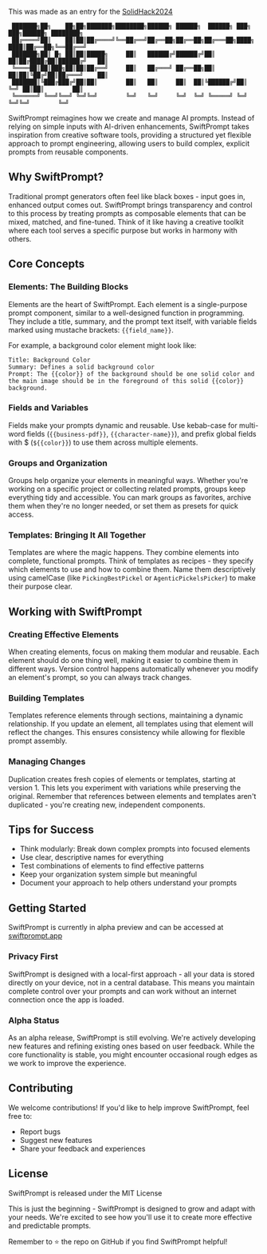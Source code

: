 This was made as an entry for the [SolidHack2024](https://https://hack.solidjs.com//challenges/1)

```
 ███████╗██╗    ██╗██╗███████╗████████╗██████╗ ██████╗  ██████╗ ███╗   ███╗██████╗ ████████╗
 ██╔════╝██║    ██║██║██╔════╝╚══██╔══╝██╔══██╗██╔══██╗██╔═══██╗████╗ ████║██╔══██╗╚══██╔══╝
 ███████╗██║ █╗ ██║██║█████╗     ██║   ██████╔╝██████╔╝██║   ██║██╔████╔██║██████╔╝   ██║
 ╚════██║██║███╗██║██║██╔══╝     ██║   ██╔═══╝ ██╔══██╗██║   ██║██║╚██╔╝██║██╔═══╝    ██║
 ███████║╚███╔███╔╝██║██║        ██║   ██║     ██║  ██║╚██████╔╝██║ ╚═╝ ██║██║        ██║
 ╚══════╝ ╚══╝╚══╝ ╚═╝╚═╝        ╚═╝   ╚═╝     ╚═╝  ╚═╝ ╚═════╝ ╚═╝     ╚═╝╚═╝        ╚═╝
```

SwiftPrompt reimagines how we create and manage AI prompts. Instead of relying on simple inputs with AI-driven enhancements, SwiftPrompt takes inspiration from creative software tools, providing a structured yet flexible approach to prompt engineering, allowing users to build complex, explicit prompts from reusable components.

## Why SwiftPrompt?

Traditional prompt generators often feel like black boxes - input goes in, enhanced output comes out. SwiftPrompt brings transparency and control to this process by treating prompts as composable elements that can be mixed, matched, and fine-tuned. Think of it like having a creative toolkit where each tool serves a specific purpose but works in harmony with others.

## Core Concepts

### Elements: The Building Blocks

Elements are the heart of SwiftPrompt. Each element is a single-purpose prompt component, similar to a well-designed function in programming. They include a title, summary, and the prompt text itself, with variable fields marked using mustache brackets: `{{field_name}}`.

For example, a background color element might look like:

```
Title: Background Color
Summary: Defines a solid background color
Prompt: The {{color}} of the background should be one solid color and the main image should be in the foreground of this solid {{color}} background.
```

### Fields and Variables

Fields make your prompts dynamic and reusable. Use kebab-case for multi-word fields (`{{business-pdf}}`, `{{character-name}}`), and prefix global fields with $ (`${{color}}`) to use them across multiple elements.

### Groups and Organization

Groups help organize your elements in meaningful ways. Whether you're working on a specific project or collecting related prompts, groups keep everything tidy and accessible. You can mark groups as favorites, archive them when they're no longer needed, or set them as presets for quick access.

### Templates: Bringing It All Together

Templates are where the magic happens. They combine elements into complete, functional prompts. Think of templates as recipes - they specify which elements to use and how to combine them. Name them descriptively using camelCase (like `PickingBestPickel` or `AgenticPickelsPicker`) to make their purpose clear.

## Working with SwiftPrompt

### Creating Effective Elements

When creating elements, focus on making them modular and reusable. Each element should do one thing well, making it easier to combine them in different ways. Version control happens automatically whenever you modify an element's prompt, so you can always track changes.

### Building Templates

Templates reference elements through sections, maintaining a dynamic relationship. If you update an element, all templates using that element will reflect the changes. This ensures consistency while allowing for flexible prompt assembly.

### Managing Changes

Duplication creates fresh copies of elements or templates, starting at version 1. This lets you experiment with variations while preserving the original. Remember that references between elements and templates aren't duplicated - you're creating new, independent components.

## Tips for Success

- Think modularly: Break down complex prompts into focused elements
- Use clear, descriptive names for everything
- Test combinations of elements to find effective patterns
- Keep your organization system simple but meaningful
- Document your approach to help others understand your prompts

## Getting Started

SwiftPrompt is currently in alpha preview and can be accessed at [swiftprompt.app](https://swiftprompt.app)

### Privacy First

SwiftPrompt is designed with a local-first approach - all your data is stored directly on your device, not in a central database. This means you maintain complete control over your prompts and can work without an internet connection once the app is loaded.

### Alpha Status

As an alpha release, SwiftPrompt is still evolving. We're actively developing new features and refining existing ones based on user feedback. While the core functionality is stable, you might encounter occasional rough edges as we work to improve the experience.

## Contributing

We welcome contributions! If you'd like to help improve SwiftPrompt, feel free to:

- Report bugs
- Suggest new features
- Share your feedback and experiences

## License

SwiftPrompt is released under the MIT License

This is just the beginning - SwiftPrompt is designed to grow and adapt with your needs. We're excited to see how you'll use it to create more effective and predictable prompts.

Remember to ⭐ the repo on GitHub if you find SwiftPrompt helpful!
